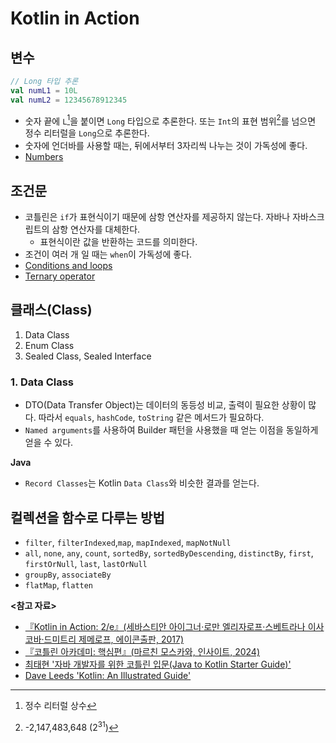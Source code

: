 # Kotlin in Action

## 변수

```kotlin
// Long 타입 추론
val numL1 = 10L
val numL2 = 12345678912345
```

- 숫자 끝에 `L`[^1]을 붙이면 `Long` 타입으로 추론한다. 또는 `Int`의 표현 범위[^2]를 넘으면 정수 리터럴을 `Long`으로 추론한다.
- 숫자에 언더바를 사용할 때는, 뒤에서부터 3자리씩 나누는 것이 가독성에 좋다.
- [Numbers](https://kotlinlang.org/docs/numbers.html)

## 조건문

- 코틀린은 `if`가 표현식이기 때문에 삼항 연산자를 제공하지 않는다. 자바나 자바스크립트의 삼항 연산자를 대체한다.
    - 표현식이란 값을 반환하는 코드를 의미한다.
- 조건이 여러 개 일 때는 `when`이 가독성에 좋다.
- [Conditions and loops](https://kotlinlang.org/docs/control-flow.html)
- [Ternary operator](https://discuss.kotlinlang.org/t/ternary-operator/2116)

## 클래스(Class)

1. Data Class
2. Enum Class
3. Sealed Class, Sealed Interface

### 1. Data Class

- DTO(Data Transfer Object)는 데이터의 동등성 비교, 출력이 필요한 상황이 많다. 따라서 `equals`, `hashCode`, `toString` 같은 메서드가 필요하다.
- `Named arguments`를 사용하여 Builder 패턴을 사용했을 때 얻는 이점을 동일하게 얻을 수 있다.

**Java**

- `Record Classes`는 Kotlin `Data Class`와 비슷한 결과를 얻는다.

## 컬렉션을 함수로 다루는 방법

- `filter`, `filterIndexed`,`map`, `mapIndexed`, `mapNotNull`
- `all`, `none`, `any`, `count`, `sortedBy`, `sortedByDescending`, `distinctBy`, `first`, `firstOrNull`, `last`,
  `lastOrNull`
- `groupBy`, `associateBy`
- `flatMap`, `flatten`

**<참고 자료>**

- [『Kotlin in Action: 2/e』(세바스티안 아이그너·로만 엘리자로프·스베트라나 이사코바·드미트리 제메로프, 에이콘출판, 2017)](https://product.kyobobook.co.kr/detail/S000215768644)
- [『코틀린 아카데미: 핵심편』(마르친 모스카와, 인사이트, 2024)](https://product.kyobobook.co.kr/detail/S000213720494)
- [최태현 '자바 개발자를 위한 코틀린 입문(Java to Kotlin Starter Guide)'](https://inf.run/r9oU)
- [Dave Leeds 'Kotlin: An Illustrated Guide'](https://typealias.com/start/)

[^1]: 정수 리터럴 상수
[^2]: -2,147,483,648 ($2^{31}$)